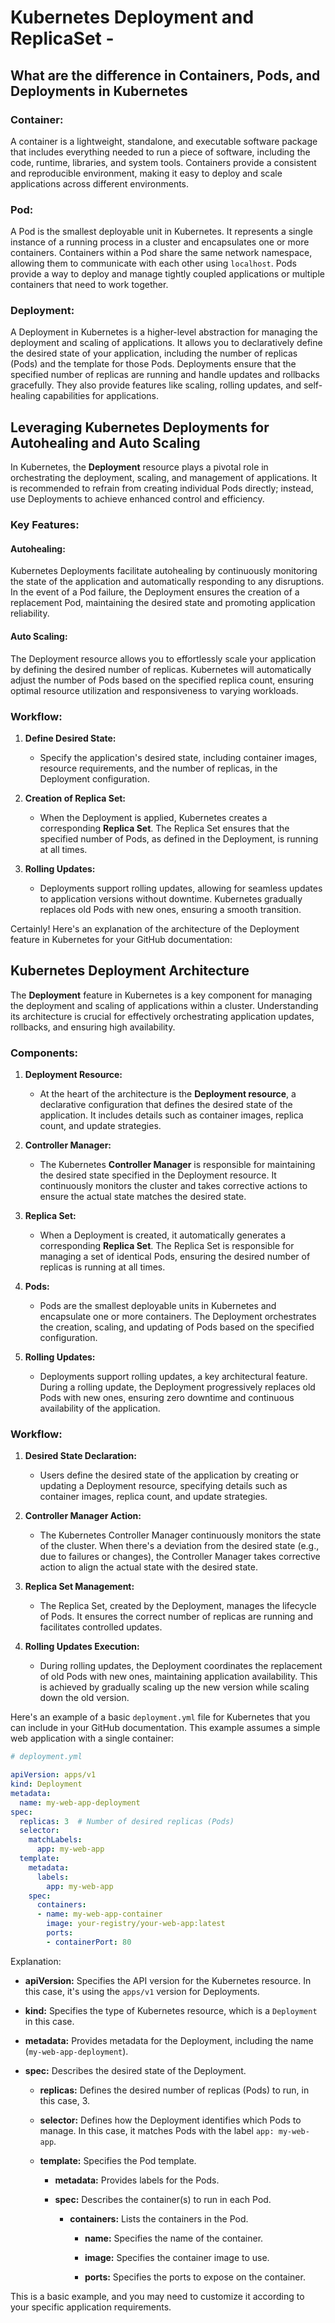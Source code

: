 # Kubernetes Deployment and ReplicaSet - 

## What are the difference in Containers, Pods, and Deployments in Kubernetes

### Container:

A container is a lightweight, standalone, and executable software package that includes everything needed to run a piece of software, including the code, runtime, libraries, and system tools. Containers provide a consistent and reproducible environment, making it easy to deploy and scale applications across different environments.

### Pod:

A Pod is the smallest deployable unit in Kubernetes. It represents a single instance of a running process in a cluster and encapsulates one or more containers. Containers within a Pod share the same network namespace, allowing them to communicate with each other using `localhost`. Pods provide a way to deploy and manage tightly coupled applications or multiple containers that need to work together.

### Deployment:

A Deployment in Kubernetes is a higher-level abstraction for managing the deployment and scaling of applications. It allows you to declaratively define the desired state of your application, including the number of replicas (Pods) and the template for those Pods. Deployments ensure that the specified number of replicas are running and handle updates and rollbacks gracefully. They also provide features like scaling, rolling updates, and self-healing capabilities for applications.

## Leveraging Kubernetes Deployments for Autohealing and Auto Scaling

In Kubernetes, the **Deployment** resource plays a pivotal role in orchestrating the deployment, scaling, and management of applications. It is recommended to refrain from creating individual Pods directly; instead, use Deployments to achieve enhanced control and efficiency.

### Key Features:

#### Autohealing:

Kubernetes Deployments facilitate autohealing by continuously monitoring the state of the application and automatically responding to any disruptions. In the event of a Pod failure, the Deployment ensures the creation of a replacement Pod, maintaining the desired state and promoting application reliability.

#### Auto Scaling:

The Deployment resource allows you to effortlessly scale your application by defining the desired number of replicas. Kubernetes will automatically adjust the number of Pods based on the specified replica count, ensuring optimal resource utilization and responsiveness to varying workloads.

### Workflow:

1. **Define Desired State:**
   - Specify the application's desired state, including container images, resource requirements, and the number of replicas, in the Deployment configuration.

2. **Creation of Replica Set:**
   - When the Deployment is applied, Kubernetes creates a corresponding **Replica Set**. The Replica Set ensures that the specified number of Pods, as defined in the Deployment, is running at all times.

3. **Rolling Updates:**
   - Deployments support rolling updates, allowing for seamless updates to application versions without downtime. Kubernetes gradually replaces old Pods with new ones, ensuring a smooth transition.

Certainly! Here's an explanation of the architecture of the Deployment feature in Kubernetes for your GitHub documentation:

## Kubernetes Deployment Architecture

The **Deployment** feature in Kubernetes is a key component for managing the deployment and scaling of applications within a cluster. Understanding its architecture is crucial for effectively orchestrating application updates, rollbacks, and ensuring high availability.

### Components:

1. **Deployment Resource:**
   - At the heart of the architecture is the **Deployment resource**, a declarative configuration that defines the desired state of the application. It includes details such as container images, replica count, and update strategies.

2. **Controller Manager:**
   - The Kubernetes **Controller Manager** is responsible for maintaining the desired state specified in the Deployment resource. It continuously monitors the cluster and takes corrective actions to ensure the actual state matches the desired state.

3. **Replica Set:**
   - When a Deployment is created, it automatically generates a corresponding **Replica Set**. The Replica Set is responsible for managing a set of identical Pods, ensuring the desired number of replicas is running at all times.

4. **Pods:**
   - Pods are the smallest deployable units in Kubernetes and encapsulate one or more containers. The Deployment orchestrates the creation, scaling, and updating of Pods based on the specified configuration.

5. **Rolling Updates:**
   - Deployments support rolling updates, a key architectural feature. During a rolling update, the Deployment progressively replaces old Pods with new ones, ensuring zero downtime and continuous availability of the application.

### Workflow:

1. **Desired State Declaration:**
   - Users define the desired state of the application by creating or updating a Deployment resource, specifying details such as container images, replica count, and update strategies.

2. **Controller Manager Action:**
   - The Kubernetes Controller Manager continuously monitors the state of the cluster. When there's a deviation from the desired state (e.g., due to failures or changes), the Controller Manager takes corrective action to align the actual state with the desired state.

3. **Replica Set Management:**
   - The Replica Set, created by the Deployment, manages the lifecycle of Pods. It ensures the correct number of replicas are running and facilitates controlled updates.

4. **Rolling Updates Execution:**
   - During rolling updates, the Deployment coordinates the replacement of old Pods with new ones, maintaining application availability. This is achieved by gradually scaling up the new version while scaling down the old version.

Here's an example of a basic `deployment.yml` file for Kubernetes that you can include in your GitHub documentation. This example assumes a simple web application with a single container:

```yaml
# deployment.yml

apiVersion: apps/v1
kind: Deployment
metadata:
  name: my-web-app-deployment
spec:
  replicas: 3  # Number of desired replicas (Pods)
  selector:
    matchLabels:
      app: my-web-app
  template:
    metadata:
      labels:
        app: my-web-app
    spec:
      containers:
      - name: my-web-app-container
        image: your-registry/your-web-app:latest
        ports:
        - containerPort: 80
```

Explanation:

- **apiVersion:** Specifies the API version for the Kubernetes resource. In this case, it's using the `apps/v1` version for Deployments.

- **kind:** Specifies the type of Kubernetes resource, which is a `Deployment` in this case.

- **metadata:** Provides metadata for the Deployment, including the name (`my-web-app-deployment`).

- **spec:** Describes the desired state of the Deployment.

  - **replicas:** Defines the desired number of replicas (Pods) to run, in this case, 3.

  - **selector:** Defines how the Deployment identifies which Pods to manage. In this case, it matches Pods with the label `app: my-web-app`.

  - **template:** Specifies the Pod template.

    - **metadata:** Provides labels for the Pods.

    - **spec:** Describes the container(s) to run in each Pod.

      - **containers:** Lists the containers in the Pod.

        - **name:** Specifies the name of the container.

        - **image:** Specifies the container image to use.

        - **ports:** Specifies the ports to expose on the container.

This is a basic example, and you may need to customize it according to your specific application requirements. 
